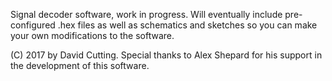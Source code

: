 Signal decoder software, work in progress. Will eventually include pre-configured .hex files as well as schematics and sketches so you can make your own modifications to the software.

(C) 2017 by David Cutting. Special thanks to Alex Shepard for his support in the development of this software.
